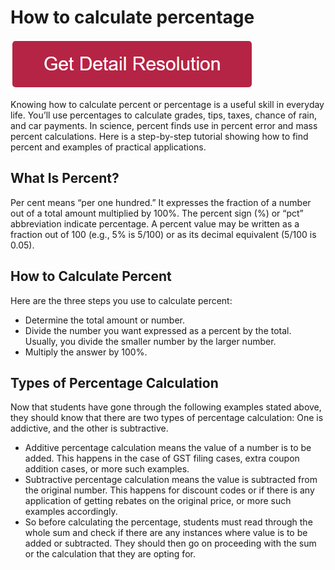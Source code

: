 # How to calculate percentage

[![how to calculate percentage](redd.png)](https://github.com/techbout/how-to-calculate-percentage)

Knowing how to calculate percent or percentage is a useful skill in everyday life. You’ll use percentages to calculate grades, tips, taxes, chance of rain, and car payments. In science, percent finds use in percent error and mass percent calculations. Here is a step-by-step tutorial showing how to find percent and examples of practical applications.

## What Is Percent?

Per cent means “per one hundred.” It expresses the fraction of a number out of a total amount multiplied by 100%. The percent sign (%) or “pct” abbreviation indicate percentage. A percent value may be written as a fraction out of 100 (e.g., 5% is 5/100) or as its decimal equivalent (5/100 is 0.05).

## How to Calculate Percent

Here are the three steps you use to calculate percent:

* Determine the total amount or number.
* Divide the number you want expressed as a percent by the total. Usually, you divide the smaller number by the larger number.
* Multiply the answer by 100%.

## Types of Percentage Calculation

Now that students have gone through the following examples stated above, they should know that there are two types of percentage calculation: One is addictive, and the other is subtractive.

* Additive percentage calculation means the value of a number is to be added. This happens in the case of GST filing cases, extra coupon addition cases, or more such examples.
* Subtractive percentage calculation means the value is subtracted from the original number. This happens for discount codes or if there is any application of getting rebates on the original price, or more such examples accordingly.
* So before calculating the percentage, students must read through the whole sum and check if there are any instances where value is to be added or subtracted. They should then go on proceeding with the sum or the calculation that they are opting for.
